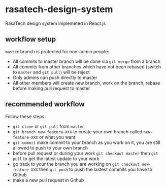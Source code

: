 # rasatech-design-system
RasaTech design system implemeted in React.js

## workflow setup
`master` branch is protected for non-admin people:

* All commits to master branch will be done via `git merge` from a branch
* All commits from other branches which have not been rebased (switch to `master` and `git pull`) will be reject
* Only admins can push directly to master
* All other members will create new branch, work on the branch, rebase before making pull request to master

## recommended workflow
Follow these steps:

* `git clone` or `git pull` from `master`
* `git branch new-feature-XXX` to create your own branch called `new-feature-XXX` or what you want
* `git commit` make commit to your branch as you work on it, you are still allowed to push to your own branch
* before pull request or during your work `git checkout master` then `git pull` to get the latest update to your work
* go back to your the branch you are working on `git checkout new-feature-XXX` then `git push` to push the lastest commits you have to Github
* make a new pull request in Github
